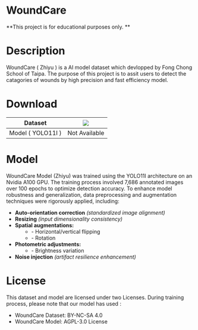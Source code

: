 # WoundCare
**This project is for educational purposes only. **

<h1>Description</h1>
WoundCare ( Zhiyu ) is a AI model dataset which devlopped by Fong Chong School of Taipa. The purpose of this project is to assit users to detect the catagories of wounds by high precision and fast efficiency model.

<h1>Download</h1>
<table class="tg"><thead>
  <tr>
    <th class="tg-0lax">Dataset</th>
    <th class="tg-0lax">
        <a href="https://universe.roboflow.com/fct-wound-ai/woundcare-opensource-dataset">
    <img src="https://app.roboflow.com/images/download-dataset-badge.svg"></img>
</a>
    </th>
  </tr></thead>
<tbody>
  <tr>
    <td class="tg-0lax">Model ( YOLO11I )</td>
    <td class="tg-0lax">Not Available</td>
  </tr>
</tbody>
</table>


<h1>Model</h1>
WoundCare Model (Zhiyu) was trained using the YOLO11I architecture on an Nvidia A100 GPU. The training process involved 7,686 annotated images over 100 epochs to optimize detection accuracy. To enhance model robustness and generalization, data preprocessing and augmentation techniques were rigorously applied, including:

 <ul>  
            <li><strong>Auto-orientation correction</strong> <em>(standardized image alignment)</em></li>  
            <li><strong>Resizing</strong> <em>(input dimensionality consistency)</em></li>  
            <li><strong>Spatial augmentations:</strong>  
                <ul>  
                    <li style="margin-left: 20px;">- Horizontal/vertical flipping</li>  
                    <li style="margin-left: 20px;">- Rotation</li>  
                </ul>  
            </li>  
            <li><strong>Photometric adjustments:</strong>  
                <ul>  
                    <li style="margin-left: 20px;">- Brightness variation</li>  
                </ul>  
            </li>  
            <li><strong>Noise injection</strong> <em>(artifact resilience enhancement)</em></li>  
  </ul>  
  

<h1>License</h1>
This dataset and model are licensed under two Licenses. During training process, please note that our model has used :

<ul>
  <li>WoundCare Dataset: BY-NC-SA 4.0</li>
  <li>WoundCare Model: AGPL-3.0 License</li>
</ul>


